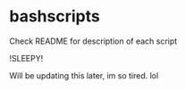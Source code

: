 # bashscripts
Check README for description of each script



!SLEEPY!

Will be updating this later, im so tired. lol
